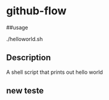 # github-flow

##usage

./helloworld.sh

## Description

A shell script that prints out hello world

## new teste
